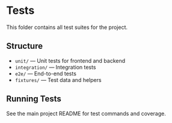 # Tests

This folder contains all test suites for the project.

## Structure
- `unit/` — Unit tests for frontend and backend
- `integration/` — Integration tests
- `e2e/` — End-to-end tests
- `fixtures/` — Test data and helpers

## Running Tests
See the main project README for test commands and coverage.

